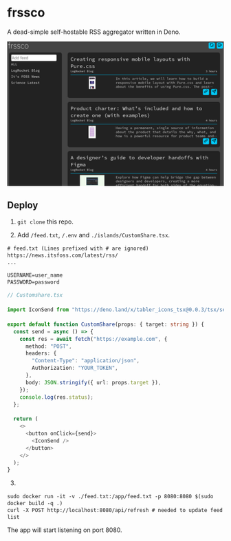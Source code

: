 # frssco

A dead-simple self-hostable RSS aggregator written in Deno.

![ss1.png](/screenshots/ss1.png)

## Deploy

1. `git clone` this repo.

2. Add `/feed.txt`, `/.env` and `./islands/CustomShare.tsx`.

```
# feed.txt (Lines prefixed with # are ignored)
https://news.itsfoss.com/latest/rss/
...
```

```
USERNAME=user_name
PASSWORD=password
```

```ts
// Customshare.tsx

import IconSend from "https://deno.land/x/tabler_icons_tsx@0.0.3/tsx/send.tsx";

export default function CustomShare(props: { target: string }) {
  const send = async () => {
    const res = await fetch("https://example.com", {
      method: "POST",
      headers: {
        "Content-Type": "application/json",
        Authorization: "YOUR_TOKEN",
      },
      body: JSON.stringify({ url: props.target }),
    });
    console.log(res.status);
  };

  return (
    <>
      <button onClick={send}>
        <IconSend />
      </button>
    </>
  );
}
```

3.

```
sudo docker run -it -v ./feed.txt:/app/feed.txt -p 8080:8080 $(sudo docker build -q .)
curl -X POST http://localhost:8080/api/refresh # needed to update feed list
```

The app will start listening on port 8080.
